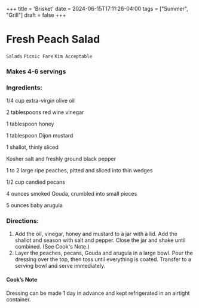 +++
title = 'Brisket'
date = 2024-06-15T17:11:26-04:00
tags = ["Summer", "Grill"]
draft = false
+++
# Fresh Peach Salad

`Salads` `Picnic Fare` `Kim Acceptable`

### Makes 4-6 servings

### **Ingredients:**

1/4 cup extra-virgin olive oil

2 tablespoons red wine vinegar

1 tablespoon honey

1 tablespoon Dijon mustard

1 shallot, thinly sliced

Kosher salt and freshly ground black pepper

1 to 2 large ripe peaches, pitted and sliced into thin wedges

1/2 cup candied pecans

4 ounces smoked Gouda, crumbled into small pieces

5 ounces baby arugula 

### **Directions:**

1. Add the oil, vinegar, honey and mustard to a jar with a lid. Add the shallot and season with salt and pepper. Close the jar and shake until combined. (See Cook's Note.)
2. Layer the peaches, pecans, Gouda and arugula in a large bowl. Pour the dressing over the top, then toss until everything is coated. Transfer to a serving bowl and serve immediately. 

#### Cook’s Note

Dressing can be made 1 day in advance and kept refrigerated in an airtight container.
